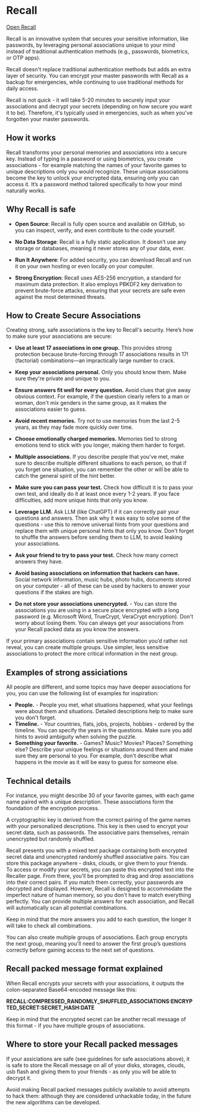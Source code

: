 # Recall

[Open Recall](https://rualark.github.io/Recall)

Recall is an innovative system that secures your sensitive information, like passwords,
by leveraging personal associations unique to your mind instead of traditional authentication methods
(e.g., passwords, biometrics, or OTP apps).

Recall doesn't replace traditional authentication methods but adds an extra layer of security.
You can encrypt your master passwords with Recall as a backup for emergencies,
while continuing to use traditional methods for daily access.

Recall is not quick - it will take 5-20 minutes to securely input your associations
and decrypt your secrets (depending on how secure you want it to be).
Therefore, it's typically used in emergencies, such as when you've forgotten your master passwords.

## How it works

Recall transforms your personal memories and associations into a secure key.
Instead of typing in a password or using biometrics, you create associations -
for example matching the names of your favorite games to unique descriptions only you would recognize.
These unique associations become the key to unlock your encrypted data, ensuring only you can access it.
It’s a password method tailored specifically to how your mind naturally works.

## Why Recall is safe

- **Open Source**: Recall is fully open source and available on GitHub, so you can inspect, verify, and even contribute to the code yourself.

- **No Data Storage**: Recall is a fully static application. It doesn’t use any storage or databases, meaning it never stores any of your data, ever.

- **Run It Anywhere**: For added security, you can download Recall and run it on your own hosting or even locally on your computer.

- **Strong Encryption**: Recall uses AES-256 encryption, a standard for maximum data protection. It also employs PBKDF2 key derivation to prevent brute-force attacks, ensuring that your secrets are safe even against the most determined threats.

## How to Create Secure Associations

Creating strong, safe associations is the key to Recall's security. Here’s how to make sure your associations are secure:

- **Use at least 17 associations in one group.** This provides strong protection because brute-forcing through 17 associations results in 17! (factorial) combinations—an impractically large number to crack.
  
- **Keep your associations personal.** Only you should know them. Make sure they're private and unique to you.
  
- **Ensure answers fit well for every question.** Avoid clues that give away obvious context. For example, if the question clearly refers to a man or woman, don't mix genders in the same group, as it makes the associations easier to guess.
  
- **Avoid recent memories.** Try not to use memories from the last 2-5 years, as they may fade more quickly over time.
  
- **Choose emotionally charged memories.** Memories tied to strong emotions tend to stick with you longer, making them harder to forget.

- **Multiple associations.** If you describe people that you've met, make sure to describe multiple different situations to each person, so that if you forget one situation, you can remember the other or will be able to catch the general spirit of the hint better.

- **Make sure you can pass your test.** Check how difficult it is to pass your own test, and ideally do it at least once every 1-2 years. If you face difficulties, add more unique hints that only you know.

- **Leverage LLM.** Ask LLM (like ChatGPT) if it can correctly pair your questions and answers. Then ask why it was easy to solve some of the questions - use this to remove universal hints from your questions and replace them with unique personal hints that only you know. Don't forget to shuffle the answers before sending them to LLM, to avoid leaking your associations.

- **Ask your friend to try to pass your test.** Check how many correct answers they have.

- **Avoid basing associations on information that hackers can have.** Social network information, music hubs, photo hubs, documents stored on your computer - all of these can be used by hackers to answer your questions if the stakes are high.

- **Do not store your associations unencrypted.** - You can store the associations you are using in a secure place encrypted with a long password (e.g. Microsoft Word, TrueCrypt, VeraCrypt encryption). Don't worry about losing them. You can always get your associations from your Recall packed data as you know the answers.

If your primary associations contain sensitive information you’d rather not reveal, you can create multiple groups.
Use simpler, less sensitive associations to protect the more critical information in the next group.

## Examples of strong assiciations

All people are different, and some topics may have deeper associations for you, you can use the following list of examples for inspiration:

- **People.** - People you met, what situations happened, what your feelings were about them and situations. Detailed descriptions help to make sure you don't forget.
- **Timeline.** - Your countries, flats, jobs, projects, hobbies - ordered by the timeline. You can specify the years in the questions. Make sure you add hints to avoid ambiguity when solving the puzzle.
- **Something your favorite.** - Games? Music? Movies? Places? Something else? Describe your unique feelings or situations around them and make sure they are personal to you. For example, don't describe what happens in the movie as it will be easy to guess for someone else.

## Technical details

For instance, you might describe 30 of your favorite games, with each game name paired with a unique description. These associations form the foundation of the encryption process.

A cryptographic key is derived from the correct pairing of the game names with your personalized descriptions. This key is then used to encrypt your secret data, such as passwords. The associative pairs themselves, remain unencrypted but randomly shuffled.

Recall presents you with a mixed text package containing both encrypted secret data and unencrypted randomly shuffled associative pairs. You can store this package anywhere - disks, clouds, or give them to your friends. To access or modify your secrets, you can paste this encrypted text into the Recaller page. From there, you’ll be prompted to drag and drop associations into their correct pairs. If you match them correctly, your passwords are decrypted and displayed. However, Recall is designed to accommodate the imperfect nature of human memory, so you don't have to match everything perfectly. You can provide multiple answers for each association, and Recall will automatically scan all potential combinations.

Keep in mind that the more answers you add to each question, the longer it will take to check all combinations.

You can also create multiple groups of associations. Each group encrypts the next group, meaning you'll need to answer the first group’s questions correctly before gaining access to the next set of questions.

## Recall packed message format explained

When Recall encrypts your secrets with your associations, it outputs the colon-separated Base64-encoded message like this:

**RECALL:COMPRESSED_RANDOMLY_SHUFFLED_ASSOCIATIONS:ENCRYPTED_SECRET:SECRET_HASH:DATE**
                
Keep in mind that the encrypted secret can be another recall message of this format -
if you have multiple groups of associations.

## Where to store your Recall packed messages

If your assiciations are safe (see guidelines for safe associations above), it is safe to store the Recall message
on all of your disks, storages, clouds, usb flash and giving them to your friends - as only you will be able to decrypt it.

Avoid making Recall packed messages publicly available to avoid attempts to hack them: although they are considered unhackable today, in the future the new algorithms can be developed.
